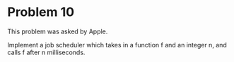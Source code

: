 # Problem 10

This problem was asked by Apple.

Implement a job scheduler which takes in a function f and an integer n, and calls f after n milliseconds.
